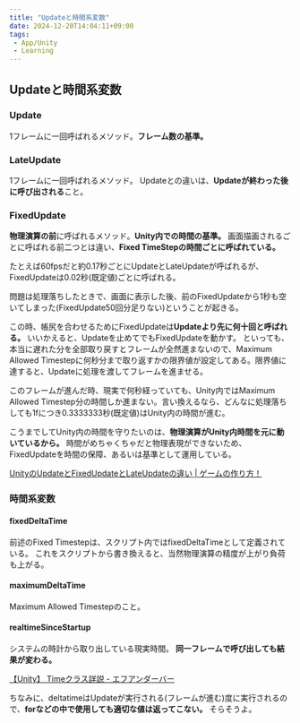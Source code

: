 ```yaml
---
title: "Updateと時間系変数"
date: 2024-12-20T14:04:11+09:00
tags:
 - App/Unity
 - Learning
---
```


## Updateと時間系変数
### Update
1フレームに一回呼ばれるメソッド。**フレーム数の基準。**

### LateUpdate
1フレームに一回呼ばれるメソッド。
Updateとの違いは、**Updateが終わった後に呼び出される**こと。

### FixedUpdate
**物理演算の前**に呼ばれるメソッド。**Unity内での時間の基準。**
画面描画されるごとに呼ばれる前二つとは違い、**Fixed TimeStepの時間ごとに呼ばれている。**

たとえば60fpsだと約0.17秒ごとにUpdateとLateUpdateが呼ばれるが、FixedUpdateは0.02秒(既定値)ごとに呼ばれる。

問題は処理落ちしたときで、画面に表示した後、前のFixedUpdateから1秒も空いてしまった(FixedUpdate50回分足りない)ということが起きる。

この時、帳尻を合わせるためにFixedUpdateは**Updateより先に何十回と呼ばれる。**
いいかえると、Updateを止めてでもFixedUpdateを動かす。
といっても、本当に遅れた分を全部取り戻すとフレームが全然進まないので、Maximum Allowed Timestepに何秒分まで取り返すかの限界値が設定してある。限界値に達すると、Updateに処理を渡してフレームを進ませる。

このフレームが進んだ時、現実で何秒経っていても、Unity内ではMaximum Allowed Timestep分の時間しか進まない。言い換えるなら、どんなに処理落ちしても1fにつき0.3333333秒(既定値)はUnity内の時間が進む。

こうまでしてUnity内の時間を守りたいのは、**物理演算がUnity内時間を元に動いているから。** 時間がめちゃくちゃだと物理表現ができないため、FixedUpdateを時間の保障、あるいは基準として運用している。

[UnityのUpdateとFixedUpdateとLateUpdateの違い \| ゲームの作り方！](https://dkrevel.com/unity-explain/update-fixedupdate-lateupdate/)

### 時間系変数

#### fixedDeltaTime
前述のFixed Timestepは、スクリプト内ではfixedDeltaTimeとして定義されている。
これをスクリプトから書き換えると、当然物理演算の精度が上がり負荷も上がる。

#### maximumDeltaTime
Maximum Allowed Timestepのこと。

#### realtimeSinceStartup
システムの時計から取り出している現実時間。
**同一フレームで呼び出しても結果が変わる。**

[【Unity】 Timeクラス詳説 - エフアンダーバー](https://www.f-sp.com/entry/2016/08/15/190636)

ちなみに、deltatimeはUpdateが実行される(フレームが進む)度に実行されるので、**forなどの中で使用しても適切な値は返ってこない。** そらそうよ。

